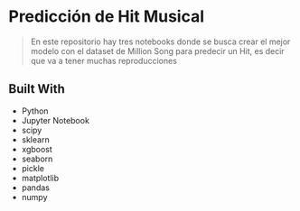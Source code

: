<a name="readme-top"></a>

# Predicción de Hit Musical

> En este repositorio hay tres notebooks donde se busca crear el mejor modelo con el dataset de Million Song para predecir un Hit, es decir que va a tener muchas
> reproducciones
## Built With

- Python
- Jupyter Notebook
- scipy
- sklearn
- xgboost
- seaborn
- pickle
- matplotlib
- pandas
- numpy
